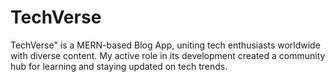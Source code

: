 # TechVerse
TechVerse" is a MERN-based Blog App, uniting tech enthusiasts worldwide with diverse content. My active role in its development created a community hub for learning and staying updated on tech trends.
